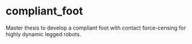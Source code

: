 # compliant_foot
Master thesis to develop a compliant foot with contact force-censing for highly dynamic legged robots.
